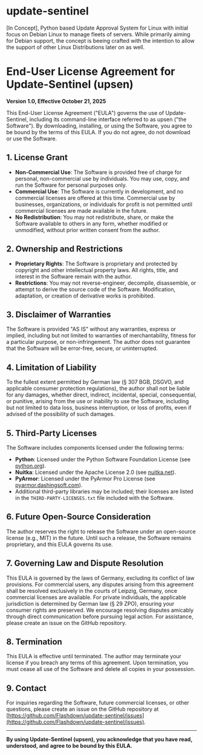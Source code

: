 # update-sentinel
[In Concept], Python based Update Approval System for Linux with initial focus on Debian Linux to manage fleets of servers. While primarily aiming for Debian support, the concept is beeing crafted with the intention to allow the support of other Linux Distributions later on as well.

# End-User License Agreement for Update-Sentinel (upsen)

**Version 1.0, Effective October 21, 2025**

This End-User License Agreement ("EULA") governs the use of Update-Sentinel, including its command-line interface referred to as upsen ("the Software"). By downloading, installing, or using the Software, you agree to be bound by the terms of this EULA. If you do not agree, do not download or use the Software.

## 1. License Grant
- **Non-Commercial Use**: The Software is provided free of charge for personal, non-commercial use by individuals. You may use, copy, and run the Software for personal purposes only.
- **Commercial Use**: The Software is currently in development, and no commercial licenses are offered at this time. Commercial use by businesses, organizations, or individuals for profit is not permitted until commercial licenses are made available in the future.
- **No Redistribution**: You may not redistribute, share, or make the Software available to others in any form, whether modified or unmodified, without prior written consent from the author.

## 2. Ownership and Restrictions
- **Proprietary Rights**: The Software is proprietary and protected by copyright and other intellectual property laws. All rights, title, and interest in the Software remain with the author.
- **Restrictions**: You may not reverse-engineer, decompile, disassemble, or attempt to derive the source code of the Software. Modification, adaptation, or creation of derivative works is prohibited.

## 3. Disclaimer of Warranties
The Software is provided "AS IS" without any warranties, express or implied, including but not limited to warranties of merchantability, fitness for a particular purpose, or non-infringement. The author does not guarantee that the Software will be error-free, secure, or uninterrupted.

## 4. Limitation of Liability
To the fullest extent permitted by German law (§ 307 BGB, DSGVO, and applicable consumer protection regulations), the author shall not be liable for any damages, whether direct, indirect, incidental, special, consequential, or punitive, arising from the use or inability to use the Software, including but not limited to data loss, business interruption, or loss of profits, even if advised of the possibility of such damages.

## 5. Third-Party Licenses
The Software includes components licensed under the following terms:
- **Python**: Licensed under the Python Software Foundation License (see [python.org](https://www.python.org/psf/license/)).
- **Nuitka**: Licensed under the Apache License 2.0 (see [nuitka.net](https://nuitka.net/doc/license.html)).
- **PyArmor**: Licensed under the PyArmor Pro License (see [pyarmor.dashingsoft.com](https://pyarmor.dashingsoft.com/license.html)).
- Additional third-party libraries may be included; their licenses are listed in the `THIRD-PARTY-LICENSES.txt` file included with the Software.

## 6. Future Open-Source Consideration
The author reserves the right to release the Software under an open-source license (e.g., MIT) in the future. Until such a release, the Software remains proprietary, and this EULA governs its use.

## 7. Governing Law and Dispute Resolution
This EULA is governed by the laws of Germany, excluding its conflict of law provisions. For commercial users, any disputes arising from this agreement shall be resolved exclusively in the courts of Leipzig, Germany, once commercial licenses are available. For private individuals, the applicable jurisdiction is determined by German law (§ 29 ZPO), ensuring your consumer rights are preserved. We encourage resolving disputes amicably through direct communication before pursuing legal action. For assistance, please create an issue on the GitHub repository.

## 8. Termination
This EULA is effective until terminated. The author may terminate your license if you breach any terms of this agreement. Upon termination, you must cease all use of the Software and delete all copies in your possession.

## 9. Contact
For inquiries regarding the Software, future commercial licenses, or other questions, please create an issue on the GitHub repository at [https://github.com/Flashdown/update-sentinel/issues](https://github.com/Flashdown/update-sentinel/issues).

---

**By using Update-Sentinel (upsen), you acknowledge that you have read, understood, and agree to be bound by this EULA.**
